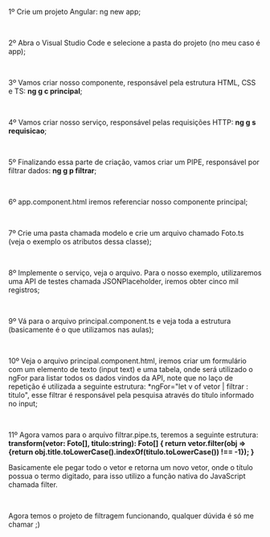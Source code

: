 1º Crie um projeto Angular: ng new app;

<br>

2º Abra o Visual Studio Code e selecione a pasta do projeto (no meu caso é app);

<br>

3º Vamos criar nosso componente, responsável pela estrutura HTML, CSS e TS: <b>ng g c principal</b>;

<br>

4º Vamos criar nosso serviço, responsável pelas requisições HTTP: <b>ng g s requisicao</b>;

<br>

5º Finalizando essa parte de criação, vamos criar um PIPE, responsável por filtrar dados: <b>ng g p filtrar</b>;

<br>

6º app.component.html iremos referenciar nosso componente principal;

<br>

7º Crie uma pasta chamada modelo e crie um arquivo chamado Foto.ts (veja o exemplo os atributos dessa classe);

<br>

8º Implemente o serviço, veja o arquivo. Para o nosso exemplo, utilizaremos uma API de testes chamada JSONPlaceholder, iremos obter cinco mil registros;

<br>

9º Vá para o arquivo principal.component.ts e veja toda a estrutura (basicamente é o que utilizamos nas aulas);

<br>

10º Veja o arquivo principal.component.html, iremos criar um formulário com um elemento de texto (input text) e uma tabela, onde será utilizado o ngFor para listar todos os dados vindos da API, note que no laço de repetição é utilizada a seguinte estrutura: *ngFor="let v of vetor | filtrar : titulo", esse filtrar é responsável pela pesquisa através do título informado no input;

<br>

11º Agora vamos para o arquivo filtrar.pipe.ts, teremos a seguinte estrutura:
<b>transform(vetor: Foto[], titulo:string): Foto[] {
    return vetor.filter(obj => {return obj.title.toLowerCase().indexOf(titulo.toLowerCase()) !== -1});
}</b>

Basicamente ele pegar todo o vetor e retorna um novo vetor, onde o título possua o termo digitado, para isso utilizo a função nativa do JavaScript chamada filter.

<br>

Agora temos o projeto de filtragem funcionando, qualquer dúvida é só me chamar ;)
